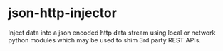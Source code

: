 # json-http-injector
Inject data into a json encoded http data stream using local or network python modules which may be used to shim 3rd party REST APIs.
